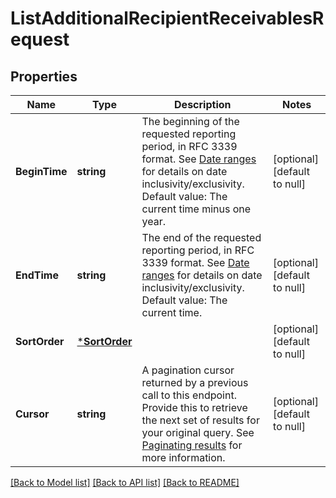 # ListAdditionalRecipientReceivablesRequest

## Properties
Name | Type | Description | Notes
------------ | ------------- | ------------- | -------------
**BeginTime** | **string** | The beginning of the requested reporting period, in RFC 3339 format.  See [Date ranges](#dateranges) for details on date inclusivity/exclusivity.  Default value: The current time minus one year. | [optional] [default to null]
**EndTime** | **string** | The end of the requested reporting period, in RFC 3339 format.  See [Date ranges](#dateranges) for details on date inclusivity/exclusivity.  Default value: The current time. | [optional] [default to null]
**SortOrder** | [***SortOrder**](SortOrder.md) |  | [optional] [default to null]
**Cursor** | **string** | A pagination cursor returned by a previous call to this endpoint. Provide this to retrieve the next set of results for your original query.  See [Paginating results](#paginatingresults) for more information. | [optional] [default to null]

[[Back to Model list]](../README.md#documentation-for-models) [[Back to API list]](../README.md#documentation-for-api-endpoints) [[Back to README]](../README.md)

